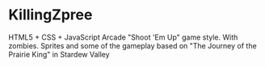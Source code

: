# KillingZpree
HTML5 + CSS + JavaScript Arcade "Shoot 'Em Up" game style. With zombies.
Sprites and some of the gameplay based on "The Journey of the Prairie King" in Stardew Valley
